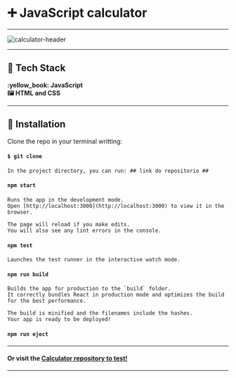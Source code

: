 # :heavy_plus_sign: JavaScript calculator

---

![calculator-header](https://user-images.githubusercontent.com/107329000/173856452-73a3ded8-56eb-4f95-99b2-606571a0c072.png)

---
 
## :hammer: Tech Stack
 
**:yellow_book: JavaScript** <br>
**:framed_picture: HTML and CSS** <br>
 
---
 
## :open_book: Installation
 
Clone the repo in your terminal writting:
 
#### `$ git clone `
 
    In the project directory, you can run: ## link do repositorio ##
 
#### `npm start`
 
    Runs the app in the development mode.
    Open [http://localhost:3000](http://localhost:3000) to view it in the browser.
 
    The page will reload if you make edits.
    You will also see any lint errors in the console.
 
#### `npm test`
 
    Launches the test runner in the interactive watch mode.
 
#### `npm run build`
 
    Builds the app for production to the `build` folder.
    It correctly bundles React in production mode and optimizes the build for the best performance.
 
    The build is minified and the filenames include the hashes.
    Your app is ready to be deployed!
 
#### `npm run eject`
---

#### Or visit the <a href={https://herbertgaribaldi.github.io/calculadora-js/} className='footer-calculator-link'>Calculator repository to test!

---
